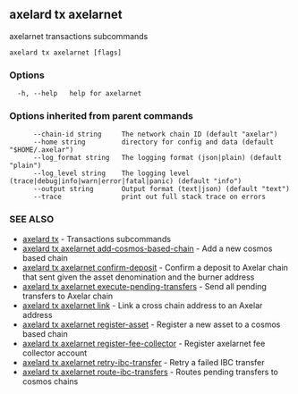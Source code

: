 ## axelard tx axelarnet

axelarnet transactions subcommands

```
axelard tx axelarnet [flags]
```

### Options

```
  -h, --help   help for axelarnet
```

### Options inherited from parent commands

```
      --chain-id string     The network chain ID (default "axelar")
      --home string         directory for config and data (default "$HOME/.axelar")
      --log_format string   The logging format (json|plain) (default "plain")
      --log_level string    The logging level (trace|debug|info|warn|error|fatal|panic) (default "info")
      --output string       Output format (text|json) (default "text")
      --trace               print out full stack trace on errors
```

### SEE ALSO

- [axelard tx](/cli-docs/v0_31_0/axelard_tx) - Transactions subcommands
- [axelard tx axelarnet add-cosmos-based-chain](/cli-docs/v0_31_0/axelard_tx_axelarnet_add-cosmos-based-chain) - Add a new cosmos based chain
- [axelard tx axelarnet confirm-deposit](/cli-docs/v0_31_0/axelard_tx_axelarnet_confirm-deposit) - Confirm a deposit to Axelar chain that sent given the asset denomination and the burner address
- [axelard tx axelarnet execute-pending-transfers](/cli-docs/v0_31_0/axelard_tx_axelarnet_execute-pending-transfers) - Send all pending transfers to Axelar chain
- [axelard tx axelarnet link](/cli-docs/v0_31_0/axelard_tx_axelarnet_link) - Link a cross chain address to an Axelar address
- [axelard tx axelarnet register-asset](/cli-docs/v0_31_0/axelard_tx_axelarnet_register-asset) - Register a new asset to a cosmos based chain
- [axelard tx axelarnet register-fee-collector](/cli-docs/v0_31_0/axelard_tx_axelarnet_register-fee-collector) - Register axelarnet fee collector account
- [axelard tx axelarnet retry-ibc-transfer](/cli-docs/v0_31_0/axelard_tx_axelarnet_retry-ibc-transfer) - Retry a failed IBC transfer
- [axelard tx axelarnet route-ibc-transfers](/cli-docs/v0_31_0/axelard_tx_axelarnet_route-ibc-transfers) - Routes pending transfers to cosmos chains
